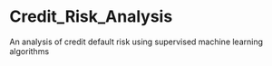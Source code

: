 # Credit_Risk_Analysis
An analysis of credit default risk using supervised machine learning algorithms
